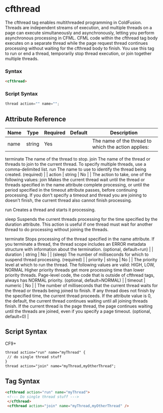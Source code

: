 # cfthread

The cfthread tag enables multithreaded programming in ColdFusion.
 Threads are independent streams of execution, and multiple threads
 on a page can execute simultaneously and asynchronously, letting you
 perform asynchronous processing in CFML. CFML code within the cfthread
 tag body executes on a separate thread while the page request thread
 continues processing without waiting for the cfthread body to finish.
 You use this tag to run or end a thread, temporarily stop thread execution,
 or join together multiple threads.

### Syntax

```html
<cfthread>
```

### Script Syntax

```javascript
thread action="" name="";
```

## Attribute Reference

| Name | Type | Required | Default | Description |
| --- | --- | --- | --- | --- |
| name | string | Yes |  | The name of the thread to which the action applies:
 terminate The name of the thread to stop.
 join The name of the thread or threads to join to the current thread.
 To specify multiple threads, use a comma-delimited list.
 run The name to use to identify the thread being created. (required) |
| action | string | No |  | The action to take, one of the following values:
 join Makes the current thread wait until the thread or threads
 specified in the name attribute complete processing, or until the
 period specified in the timeout attribute passes, before continuing
 processing. If you don't specify a timeout and thread you are joining
 to doesn't finish, the current thread also cannot finish processing.

 run Creates a thread and starts it processing.

 sleep Suspends the current threads processing for the time specified
 by the duration attribute. This action is useful if one thread must wait
 for another thread to do processing without joining the threads.

 terminate Stops processing of the thread specified in the name attribute.
 If you terminate a thread, the thread scope includes an ERROR metadata
 structure with information about the termination. (optional, default=run) |
| duration | string | No |  | (sleep) The number of milliseconds for which to suspend thread processing. (required) |
| priority | string | No |  | The priority level at which to run the thread.
 The following values are valid:
 HIGH, LOW, NORMAL
 Higher priority threads get more processing time than lower priority
 threads. Page-level code, the code that is outside of cfthread tags,
 always has NORMAL priority. (optional, default=NORMAL) |
| timeout | numeric | No |  | The number of milliseconds that the current thread waits for
 the thread or threads being joined to finish. If any thread does not
 finish by the specified time, the current thread proceeds.
 If the attribute value is 0, the default, the current thread continues
 waiting until all joining threads finish. If the current thread is the
 page thread, the page continues waiting until the threads are joined,
 even if you specify a page timeout. (optional, default=0) |

## Script Syntax

CF9+

```html
thread action="run" name="myThread" {
 // do single thread stuff 
} 
thread action="join" name="myThread,myOtherThread";
```

## Tag Syntax

```html
<cfthread action="run" name="myThread">
 <!--- Do single thread stuff ---> 
 </cfthread> 
 <cfthread action="join" name="myThread,myOtherThread" />
```
